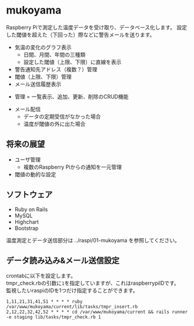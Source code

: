 # mukoyama
Raspberry Piで測定した温度データを受け取り、データベース化します。
設定した閾値を超えた（下回った）際などに警告メールを送ります。

- 気温の変化のグラフ表示
  - 日間、月間、年間の三種類
  - 設定した閾値（上限、下限）に直線を表示
- 警告通知先アドレス（複数？）管理
- 閾値（上限、下限）管理
- メール送信履歴表示

* 管理 = 一覧表示、追加、更新、削除のCRUD機能

- メール配信
  - データの定期受信がなかった場合
  - 温度が閾値の外に出た場合

## 将来の展望
- ユーザ管理
  - 複数のRaspberry Piからの通知を一元管理
- 閾値の動的な設定

## ソフトウェア
- Ruby on Rails
- MySQL
- Highchart
- Bootstrap

温度測定とデータ送信部分は ../raspi/01-mukoyama を参照してください。

## データ読み込み&メール送信設定
crontabに以下を設定します。  
tmpr_check.rbの引数に`1`を指定していますが、これはraspberrypiIDです。  
監視したいraspiのIDを1つだけ指定することができます。  

```
1,11,21,31,41,51 * * * * ruby /var/www/mukoyama/current/lib/tasks/tmpr_insert.rb
2,12,22,32,42,52 * * * * cd /var/www/mukoyama/current && rails runner -e staging lib/tasks/tmpr_check.rb 1
```
